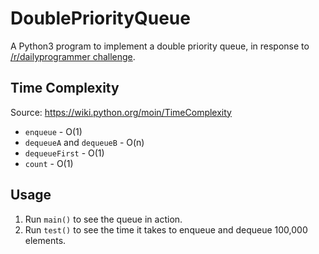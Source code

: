 # DoublePriorityQueue
A Python3 program to implement a double priority queue, in response to [/r/dailyprogrammer challenge](http://www.reddit.com/r/dailyprogrammer/comments/2vkwgb/20150211_challenge_201_practical_exercise_get/).

## Time Complexity
Source: https://wiki.python.org/moin/TimeComplexity
* `enqueue`                 - O(1)
* `dequeueA` and `dequeueB` - O(n)
* `dequeueFirst`            - O(1)
* `count`                   - O(1)

## Usage
1. Run `main()` to see the queue in action.
2. Run `test()` to see the time it takes to enqueue and dequeue 100,000 elements.

